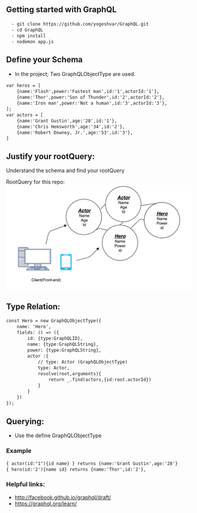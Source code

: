 ## Getting started with GraphQL
```
  - git clone https://github.com/yogeshvar/GraphQL.git
  - cd GraphQL
  - npm install
  - nodemon app.js
```
## Define your Schema 
- In the project; Two GraphQLObjectType are used.
```
var heros = [
    {name:'Flash',power:'Fastest man',id:'1',actorId:'1'},
    {name:'Thor',power:'Son of Thunder',id:'2',actorId:'2'},
    {name:'Iron man',power:'Not a human',id:'3',actorId:'3'},
];
var actors = [
    {name:'Grant Gustin',age:'28',id:'1'},
    {name:'Chris Hemsworth',age:'34',id:'2'},
    {name:'Robert Downey, Jr.',age:'53',id:'3'},
]
```

## Justify your rootQuery:
Understand the schema and find your rootQuery

RootQuery for this repo:
![RootQuery](assets/graph.png)

## Type Relation: 
```
const Hero = new GraphQLObjectType({
    name: 'Hero',
    fields: () => ({
        id: {type:GraphQLID},
        name: {type:GraphQLString},
        power: {type:GraphQLString},
        actor :{
            // type: Actor (GraphQLObjectType) 
            type: Actor,
            resolve(root,arguments){
                return _.find(actors,{id:root.actorId})
            }
        } 
    })
});
```

## Querying:
- Use the define GraphQLObjectType
### Example
```
{ actor(id:"1"){id name} } returns {name:'Grant Gustin',age:'28'}
{ hero(id:'2'){name id} returns {name:'Thor',id:'2'},
```

### Helpful links:
- http://facebook.github.io/graphql/draft/
- https://graphql.org/learn/
